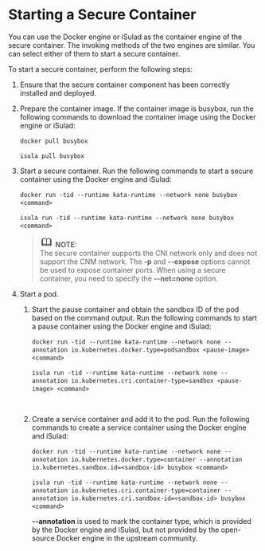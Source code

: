 # Starting a Secure Container<a name="EN-US_TOPIC_0184808170"></a>

You can use the Docker engine or iSulad as the container engine of the secure container. The invoking methods of the two engines are similar. You can select either of them to start a secure container.

To start a secure container, perform the following steps:

1.  Ensure that the secure container component has been correctly installed and deployed.
2.  Prepare the container image. If the container image is busybox, run the following commands to download the container image using the Docker engine or iSulad:

    ```
    docker pull busybox
    ```

    ```
    isula pull busybox
    ```

3.  Start a secure container. Run the following commands to start a secure container using the Docker engine and iSulad:

    ```
    docker run -tid --runtime kata-runtime --network none busybox <command>
    ```

    ```
    isula run -tid --runtime kata-runtime --network none busybox <command>
    ```

    >![](public_sys-resources/icon-note.gif) **NOTE:**   
    >The secure container supports the CNI network only and does not support the CNM network. The  **-p**  and  **--expose**  options cannot be used to expose container ports. When using a secure container, you need to specify the  **--net=none**  option.  

4.  Start a pod.
    1.  Start the pause container and obtain the sandbox ID of the pod based on the command output. Run the following commands to start a pause container using the Docker engine and iSulad:

        ```
        docker run -tid --runtime kata-runtime --network none --annotation io.kubernetes.docker.type=podsandbox <pause-image> <command>
        ```

        ```
        isula run -tid --runtime kata-runtime --network none --annotation io.kubernetes.cri.container-type=sandbox <pause-image> <command>
        ```

          

    1.  Create a service container and add it to the pod. Run the following commands to create a service container using the Docker engine and iSulad:

        ```
        docker run -tid --runtime kata-runtime --network none --annotation io.kubernetes.docker.type=container --annotation io.kubernetes.sandbox.id=<sandbox-id> busybox <command>
        ```

        ```
        isula run -tid --runtime kata-runtime --network none --annotation io.kubernetes.cri.container-type=container --annotation io.kubernetes.cri.sandbox-id=<sandbox-id> busybox <command>
        ```

        **--annotation**  is used to mark the container type, which is provided by the Docker engine and iSulad, but not provided by the open-source Docker engine in the upstream community.



